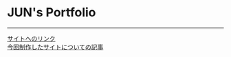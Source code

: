 # JUN's Portfolio
---
[サイトへのリンク]("http://junnetworks.web.fc2.com/index.html#Profile")   
[今回制作したサイトについての記事]("http://qiita.com/JUN_NETWORKS/items/fb8505fbd6b6fb59c4b7")
